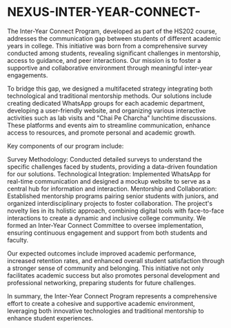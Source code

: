 # NEXUS-INTER-YEAR-CONNECT-
The Inter-Year Connect Program, developed as part of the HS202 course, addresses the communication gap between students of different academic years in college. This initiative was born from a comprehensive survey conducted among students, revealing significant challenges in mentorship, access to guidance, and peer interactions. Our mission is to foster a supportive and collaborative environment through meaningful inter-year engagements.

To bridge this gap, we designed a multifaceted strategy integrating both technological and traditional mentorship methods. Our solutions include creating dedicated WhatsApp groups for each academic department, developing a user-friendly website, and organizing various interactive activities such as lab visits and "Chai Pe Charcha" lunchtime discussions. These platforms and events aim to streamline communication, enhance access to resources, and promote personal and academic growth.

Key components of our program include:

Survey Methodology: Conducted detailed surveys to understand the specific challenges faced by students, providing a data-driven foundation for our solutions.
Technological Integration: Implemented WhatsApp for real-time communication and designed a mockup website to serve as a central hub for information and interaction.
Mentorship and Collaboration: Established mentorship programs pairing senior students with juniors, and organized interdisciplinary projects to foster collaboration.
The project's novelty lies in its holistic approach, combining digital tools with face-to-face interactions to create a dynamic and inclusive college community. We formed an Inter-Year Connect Committee to oversee implementation, ensuring continuous engagement and support from both students and faculty.

Our expected outcomes include improved academic performance, increased retention rates, and enhanced overall student satisfaction through a stronger sense of community and belonging. This initiative not only facilitates academic success but also promotes personal development and professional networking, preparing students for future challenges.

In summary, the Inter-Year Connect Program represents a comprehensive effort to create a cohesive and supportive academic environment, leveraging both innovative technologies and traditional mentorship to enhance student experiences.

